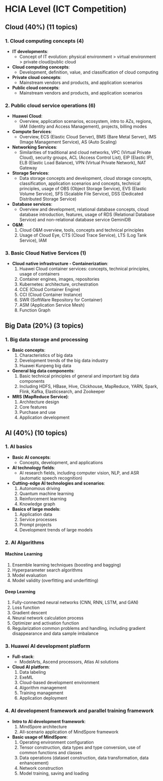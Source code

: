 # HCIA Level (ICT Competition)

## Cloud (40%) (11 topics)

### 1. Cloud computing concepts (4)

- **IT developments**:
  - Concept of IT evolution: physical environment > virtual environment > private cloud/public cloud
- **Cloud computing concepts**:
  - Development, definition, value, and classification of cloud computing
- **Private cloud concepts**:
  - Mainstream vendors and products, and application scenarios
- **Public cloud concepts**:
  - Mainstream vendors and products, and application scenarios

### 2. Public cloud service operations (6)

- **Huawei Cloud**:
  - Overview, application scenarios, ecosystem, intro to AZs, regions, IAM (Identity and Access Management), projects, billing modes
- **Compute Services**:
  - Overview, ECS (Elastic Cloud Server), BMS (Bare Metal Server), IMS (Image Management Service), AS (Auto Scaling)
- **Networking Services**:
  - Similarities of traditional and cloud networks, VPC (Virtual Private Cloud), security groups, ACL (Access Control List), EIP (Elastic IP), ELB (Elastic Load Balance), VPN (Virtual Private Network), NAT Gateway
- **Storage Services**:
  - Data storage concepts and development, cloud storage concepts, classification, application scenarios and concepts, technical principles, usage of OBS (Object Storage Service), EVS (Elastic Volume Service), SFS (Scalable File Service), DSS (Dedicated Distributed Storage Service)
- **Database services**:
  - Overview and development, relational database concepts, cloud database introduction, features, usage of RDS (Relational Database Service) and non-relational database service GeminiDB
- **O&M**:
  1. Cloud O&M overview, tools, concepts and technical principles
  2. Usage of Cloud Eye, CTS (Cloud Trace Service), LTS (Log Tank Service), IAM

### 3. Basic Cloud Native Services (1)

- **Cloud native infrastructure - Containerization**:
  1. Huawei Cloud container services: concepts, technical principles, usage of containers
  2. Container engines, images, repositories
  3. Kubernetes: architecture, orchestration
  4. CCE (Cloud Container Engine)
  5. CCI (Cloud Container Instance)
  6. SWR (SoftWare Repository for Container)
  7. ASM (Application Service Mesh)
  8. Function Graph

## Big Data (20%) (3 topics)

### 1. Big data storage and processing

- **Basic concepts**:
  1. Characteristics of big data
  2. Development trends of the big data industry
  3. Huawei Kunpeng big data
- **General big data components**:
  1. Basic technical principles of general and important big data components
  2. Including HDFS, HBase, Hive, Clickhouse, MapReduce, YARN, Spark, Flink, Kafka, Elasticsearch, and Zookeeper
- **MRS (MapReduce Service)**:
  1. Architecture design
  2. Core features
  3. Purchase and use
  4. Application development

## AI (40%) (10 topics)

### 1. AI basics

- **Basic AI concepts**:
  - Concepts, development, and applications
- **AI technology fields**:
  - AI research fields, including computer vision, NLP, and ASR (automatic speech recognition)
- **Cutting-edge AI technologies and scenarios**:
  1. Autonomous driving
  2. Quantum machine learning
  3. Reinforcement learning
  4. Knowledge graph
- **Basics of large models**:
  1. Application data
  2. Service processes
  3. Prompt projects
  4. Development trends of large models

### 2. AI Algorithms

#### Machine Learning

1. Ensemble learning techniques (boosting and bagging)
2. Hyperparameter search algorithms
3. Model evaluation
4. Model validity (overfitting and underfitting)

#### Deep Learning

1. Fully-connected neural networks (CNN, RNN, LSTM, and GAN)
2. Loss function
3. Gradient descent
4. Neural network calculation process
5. Optimizer and activation function
6. Regularization common problems and handling, including gradient disappearance and data sample imbalance

### 3. Huawei AI development platform

- **Full-stack**:
  - ModelArts, Ascend processors, Atlas AI solutions
- **Cloud AI platform**:
  1. Data labeling
  2. ExeML
  3. Cloud-based development environment
  4. Algorithm management
  5. Training management
  6. Application deployment

### 4. AI development framework and parallel training framework

- **Intro to AI development framework**:
  1. MindSpore architecture
  2. All-scenario application of MindSpore framework
- **Basic usage of MindSpore**:
  1. Operating environment configuration
  2. Tensor construction, data types and type conversion, use of common functions and classes
  3. Data operations (dataset construction, data transformation, data enhancement)
  4. Network construction
  5. Model training, saving and loading
